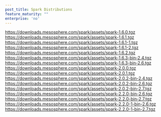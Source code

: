 ```yaml
---
post_title: Spark Distributions
feature_maturity: ""
enterprise: 'no'
---
```


https://downloads.mesosphere.com/spark/assets/spark-1.6.0.tgz <br>
https://downloads.mesosphere.com/spark/assets/spark-1.6.1.tgz <br>
https://downloads.mesosphere.com/spark/assets/spark-1.6.1-1.tgz <br>
https://downloads.mesosphere.com/spark/assets/spark-1.6.1-2.tgz <br>
https://downloads.mesosphere.com/spark/assets/spark-1.6.2.tgz <br>
https://downloads.mesosphere.com/spark/assets/spark-1.6.3-bin-2.4.tgz <br>
https://downloads.mesosphere.com/spark/assets/spark-1.6.3-bin-2.6.tgz <br>
https://downloads.mesosphere.com/spark/assets/spark-2.0.0.tgz <br>
https://downloads.mesosphere.com/spark/assets/spark-2.0.1.tgz <br>
https://downloads.mesosphere.com/spark/assets/spark-2.0.2-bin-2.4.tgz <br>
https://downloads.mesosphere.com/spark/assets/spark-2.0.2-bin-2.6.tgz <br>
https://downloads.mesosphere.com/spark/assets/spark-2.0.2-bin-2.7.tgz <br>
https://downloads.mesosphere.com/spark/assets/spark-2.2.0-bin-2.6.tgz <br>
https://downloads.mesosphere.com/spark/assets/spark-2.2.0-bin-2.7.tgz <br>
https://downloads.mesosphere.com/spark/assets/spark-2.2.0-1-bin-2.6.tgz <br>
https://downloads.mesosphere.com/spark/assets/spark-2.2.0-1-bin-2.7.tgz <br>